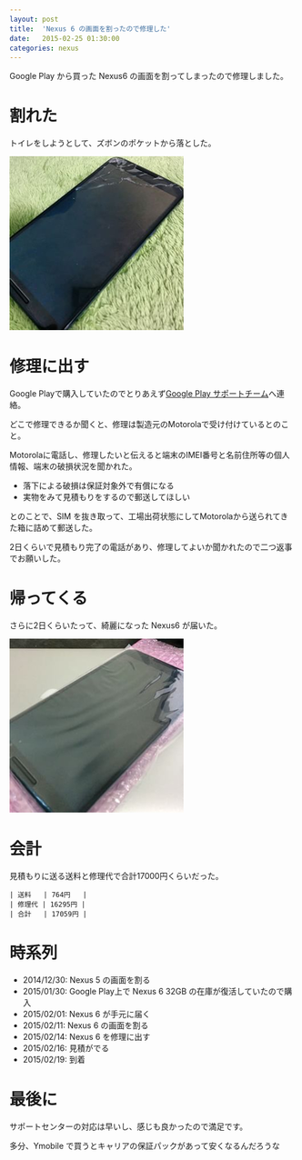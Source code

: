 ```yaml
---
layout: post
title:  'Nexus 6 の画面を割ったので修理した'
date:   2015-02-25 01:30:00
categories: nexus
---
```


Google Play から買った Nexus6 の画面を割ってしまったので修理しました。

# 割れた

トイレをしようとして、ズボンのポケットから落とした。

![broken_nexus](./broken_nexus6.jpg)

# 修理に出す

Google Playで購入していたのでとりあえず[Google Play サポートチーム](https://support.google.com/googleplay/table/6068053)へ連絡。

どこで修理できるか聞くと、修理は製造元のMotorolaで受け付けているとのこと。

Motorolaに電話し、修理したいと伝えると端末のIMEI番号と名前住所等の個人情報、端末の破損状況を聞かれた。

- 落下による破損は保証対象外で有償になる
- 実物をみて見積もりをするので郵送してほしい

とのことで、SIM を抜き取って、工場出荷状態にしてMotorolaから送られてきた箱に詰めて郵送した。

2日くらいで見積もり完了の電話があり、修理してよいか聞かれたので二つ返事でお願いした。

# 帰ってくる

さらに2日くらいたって、綺麗になった Nexus6 が届いた。

![nexus6](./nexus6.jpg)

# 会計

見積もりに送る送料と修理代で合計17000円くらいだった。

```
| 送料   | 764円   |
| 修理代 | 16295円 |
| 合計   | 17059円 |
```

# 時系列

- 2014/12/30: Nexus 5 の画面を割る
- 2015/01/30: Google Play上で Nexus 6 32GB の在庫が復活していたので購入
- 2015/02/01: Nexus 6 が手元に届く
- 2015/02/11: Nexus 6 の画面を割る
- 2015/02/14: Nexus 6 を修理に出す
- 2015/02/16: 見積がでる
- 2015/02/19: 到着

# 最後に

サポートセンターの対応は早いし、感じも良かったので満足です。

多分、Ymobile で買うとキャリアの保証パックがあって安くなるんだろうな
